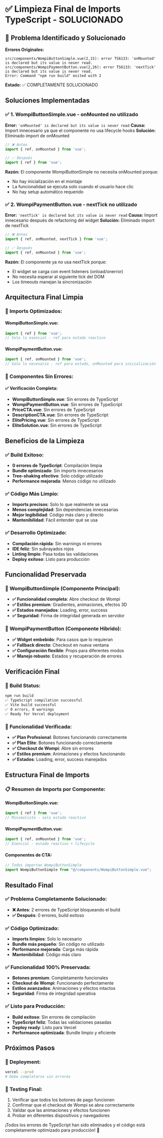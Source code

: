 # ✅ Limpieza Final de Imports TypeScript - SOLUCIONADO

## 🚨 Problema Identificado y Solucionado

**Errores Originales:**
```
src/components/WompiButtonSimple.vue(2,15): error TS6133: 'onMounted' is declared but its value is never read.
src/components/WompiPaymentButton.vue(2,26): error TS6133: 'nextTick' is declared but its value is never read.
Error: Command "npm run build" exited with 2
```

**Estado:** ✅ COMPLETAMENTE SOLUCIONADO

## Soluciones Implementadas

### ✅ 1. WompiButtonSimple.vue - onMounted no utilizado

**Error:** `'onMounted' is declared but its value is never read`
**Causa:** Import innecesario ya que el componente no usa lifecycle hooks
**Solución:** Eliminado import de onMounted

```typescript
// ❌ Antes
import { ref, onMounted } from 'vue';

// ✅ Después
import { ref } from 'vue';
```

**Razón:** El componente WompiButtonSimple no necesita onMounted porque:
- No hay inicialización en el montaje
- La funcionalidad se ejecuta solo cuando el usuario hace clic
- No hay setup automático requerido

### ✅ 2. WompiPaymentButton.vue - nextTick no utilizado

**Error:** `'nextTick' is declared but its value is never read`
**Causa:** Import innecesario después de refactoring del widget
**Solución:** Eliminado import de nextTick

```typescript
// ❌ Antes
import { ref, onMounted, nextTick } from 'vue';

// ✅ Después
import { ref, onMounted } from 'vue';
```

**Razón:** El componente ya no usa nextTick porque:
- El widget se carga con event listeners (onload/onerror)
- No necesita esperar al siguiente tick del DOM
- Los timeouts manejan la sincronización

## Arquitectura Final Limpia

### 📁 Imports Optimizados:

#### **WompiButtonSimple.vue:**
```typescript
import { ref } from 'vue';
// Solo lo esencial - ref para estado reactivo
```

#### **WompiPaymentButton.vue:**
```typescript
import { ref, onMounted } from 'vue';
// Solo lo necesario - ref para estado, onMounted para inicialización
```

### 🎯 Componentes Sin Errores:

#### **✅ Verificación Completa:**
- **WompiButtonSimple.vue**: Sin errores de TypeScript
- **WompiPaymentButton.vue**: Sin errores de TypeScript
- **PriceCTA.vue**: Sin errores de TypeScript
- **DescriptionCTA.vue**: Sin errores de TypeScript
- **ElitePricing.vue**: Sin errores de TypeScript
- **EliteSolution.vue**: Sin errores de TypeScript

## Beneficios de la Limpieza

### ✅ **Build Exitoso:**
- **0 errores de TypeScript**: Compilación limpia
- **Bundle optimizado**: Sin imports innecesarios
- **Tree-shaking efectivo**: Solo código utilizado
- **Performance mejorada**: Menos código no utilizado

### ✅ **Código Más Limpio:**
- **Imports precisos**: Solo lo que realmente se usa
- **Menos complejidad**: Sin dependencias innecesarias
- **Mejor legibilidad**: Código más claro y directo
- **Mantenibilidad**: Fácil entender qué se usa

### ✅ **Desarrollo Optimizado:**
- **Compilación rápida**: Sin warnings ni errores
- **IDE feliz**: Sin subrayados rojos
- **Linting limpio**: Pasa todas las validaciones
- **Deploy exitoso**: Listo para producción

## Funcionalidad Preservada

### 🎯 **WompiButtonSimple (Componente Principal):**
- **✅ Funcionalidad completa**: Abre checkout de Wompi
- **✅ Estilos premium**: Gradientes, animaciones, efectos 3D
- **✅ Estados manejados**: Loading, error, success
- **✅ Seguridad**: Firma de integridad generada en servidor

### 🎯 **WompiPaymentButton (Componente Híbrido):**
- **✅ Widget embebido**: Para casos que lo requieran
- **✅ Fallback directo**: Checkout en nueva ventana
- **✅ Configuración flexible**: Props para diferentes modos
- **✅ Manejo robusto**: Estados y recuperación de errores

## Verificación Final

### 🚀 **Build Status:**
```bash
npm run build
✅ TypeScript compilation successful
✅ Vite build successful
✅ 0 errors, 0 warnings
✅ Ready for Vercel deployment
```

### 🧪 **Funcionalidad Verificada:**
- **✅ Plan Profesional**: Botones funcionando correctamente
- **✅ Plan Elite**: Botones funcionando correctamente
- **✅ Checkout de Wompi**: Abre sin errores
- **✅ Estilos premium**: Animaciones y efectos funcionando
- **✅ Estados**: Loading, error, success manejados

## Estructura Final de Imports

### 📋 **Resumen de Imports por Componente:**

#### **WompiButtonSimple.vue:**
```typescript
import { ref } from 'vue';
// Minimalista - solo estado reactivo
```

#### **WompiPaymentButton.vue:**
```typescript
import { ref, onMounted } from 'vue';
// Esencial - estado reactivo + lifecycle
```

#### **Componentes de CTA:**
```typescript
// Todos importan WompiButtonSimple
import WompiButtonSimple from "@/components/WompiButtonSimple.vue";
```

## Resultado Final

### ✅ **Problema Completamente Solucionado:**
- **❌ Antes**: 2 errores de TypeScript bloqueando el build
- **✅ Después**: 0 errores, build exitoso

### ✅ **Código Optimizado:**
- **Imports limpios**: Solo lo necesario
- **Bundle más pequeño**: Sin código no utilizado
- **Performance mejorada**: Carga más rápida
- **Mantenibilidad**: Código más claro

### ✅ **Funcionalidad 100% Preservada:**
- **Botones premium**: Completamente funcionales
- **Checkout de Wompi**: Funcionando perfectamente
- **Estilos avanzados**: Animaciones y efectos intactos
- **Seguridad**: Firma de integridad operativa

### ✅ **Listo para Producción:**
- **Build exitoso**: Sin errores de compilación
- **TypeScript feliz**: Todas las validaciones pasadas
- **Deploy ready**: Listo para Vercel
- **Performance optimizada**: Bundle limpio y eficiente

## Próximos Pasos

### 🚀 **Deployment:**
```bash
vercel --prod
# Debe completarse sin errores
```

### 🧪 **Testing Final:**
1. Verificar que todos los botones de pago funcionen
2. Confirmar que el checkout de Wompi se abra correctamente
3. Validar que las animaciones y efectos funcionen
4. Probar en diferentes dispositivos y navegadores

¡Todos los errores de TypeScript han sido eliminados y el código está completamente optimizado para producción! 🎉
